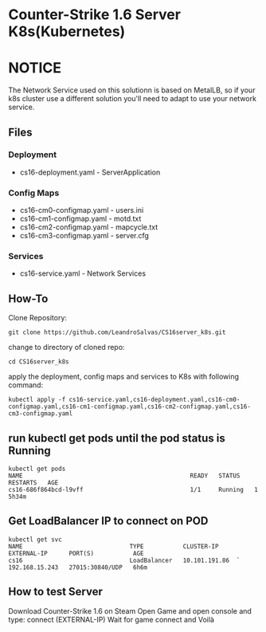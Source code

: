 # Counter-Strike 1.6 Server K8s(Kubernetes)

# NOTICE

The Network Service used on this solutionn is based on MetalLB, so if your k8s cluster use a different solution you'll need to adapt to use your network service.


## Files

### Deployment
* cs16-deployment.yaml -  ServerApplication

### Config Maps
* cs16-cm0-configmap.yaml - users.ini
* cs16-cm1-configmap.yaml - motd.txt
* cs16-cm2-configmap.yaml - mapcycle.txt
* cs16-cm3-configmap.yaml - server.cfg

### Services
* cs16-service.yaml - Network Services


## How-To

Clone Repository:
```
git clone https://github.com/LeandroSalvas/CS16server_k8s.git
```
change to directory of cloned repo:
```
cd CS16server_k8s
```
apply the deployment, config maps and services to K8s with following command:
```
kubectl apply -f cs16-service.yaml,cs16-deployment.yaml,cs16-cm0-configmap.yaml,cs16-cm1-configmap.yaml,cs16-cm2-configmap.yaml,cs16-cm3-configmap.yaml 
```




## run kubectl get pods until the pod status is Running
```
kubectl get pods
NAME                                               READY   STATUS    RESTARTS   AGE
cs16-686f864bcd-l9vff                              1/1     Running   1          5h34m
```

## Get LoadBalancer IP to connect on POD
```
kubectl get svc
NAME                              TYPE           CLUSTER-IP       EXTERNAL-IP      PORT(S)           AGE
cs16                              LoadBalancer   10.101.191.86  ` 192.168.15.243   27015:30840/UDP   6h6m
```

## How to test Server

Download Counter-Strike 1.6 on Steam 
Open Game and open console and type: connect (EXTERNAL-IP)
Wait for game connect and Voilà
